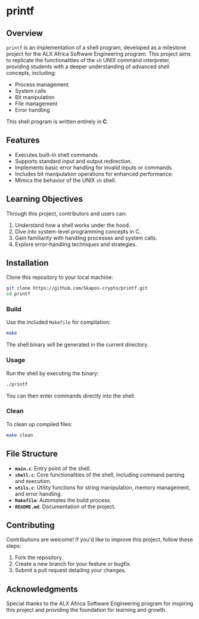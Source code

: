 # printf

## Overview
`printf` is an implementation of a shell program, developed as a milestone project for the ALX Africa Software Engineering program. This project aims to replicate the functionalities of the `sh` UNIX command interpreter, providing students with a deeper understanding of advanced shell concepts, including:

- Process management  
- System calls  
- Bit manipulation  
- File management  
- Error handling  

This shell program is written entirely in **C**.

## Features
- Executes built-in shell commands.  
- Supports standard input and output redirection.  
- Implements basic error handling for invalid inputs or commands.  
- Includes bit manipulation operations for enhanced performance.  
- Mimics the behavior of the UNIX `sh` shell.  

## Learning Objectives
Through this project, contributors and users can:  
1. Understand how a shell works under the hood.  
2. Dive into system-level programming concepts in C.  
3. Gain familiarity with handling processes and system calls.  
4. Explore error-handling techniques and strategies.  

## Installation
Clone this repository to your local machine:  
```bash
git clone https://github.com/Skapos-crypto/printf.git
cd printf
```

### Build
Use the included `Makefile` for compilation:  
```bash
make
```
The shell binary will be generated in the current directory.

### Usage
Run the shell by executing the binary:  
```bash
./printf
```
You can then enter commands directly into the shell.

### Clean
To clean up compiled files:  
```bash
make clean
```

## File Structure
- **`main.c`**: Entry point of the shell.  
- **`shell.c`**: Core functionalities of the shell, including command parsing and execution.  
- **`utils.c`**: Utility functions for string manipulation, memory management, and error handling.  
- **`Makefile`**: Automates the build process.  
- **`README.md`**: Documentation of the project.  

## Contributing
Contributions are welcome! If you'd like to improve this project, follow these steps:  
1. Fork the repository.  
2. Create a new branch for your feature or bugfix.  
3. Submit a pull request detailing your changes.  

## Acknowledgments
Special thanks to the ALX Africa Software Engineering program for inspiring this project and providing the foundation for learning and growth.

